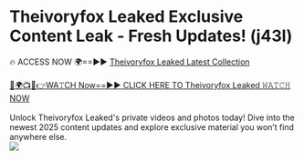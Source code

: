 # Theivoryfox Leaked Exclusive Content Leak - Fresh Updates! (j43l)

🔥 ACCESS NOW 🌍==►► <a href="https://tinyurl.com/kvy9nzfs" rel="nofollow">Theivoryfox Leaked Latest Collection</a>
<br><br>
[🔴🌍📺📱👉WA𝚃CH Now==►► CLICK HERE TO Theivoryfox Leaked 𝚆𝙰𝚃𝙲𝙷 NOW](https://tinyurl.com/kvy9nzfs)
<br><br>
Unlock Theivoryfox Leaked's private videos and photos today! Dive into the newest 2025 content updates and explore exclusive material you won’t find anywhere else.
<br>
<a href="https://tinyurl.com/kvy9nzfs" rel="nofollow" data-target="animated-image.originalLink"><img src="https://camo.githubusercontent.com/8a4f000d20f83aca3bf7ec5f350d767afa0574a8a352519fd8cfa583a6f93a33/68747470733a2f2f692e696d6775722e636f6d2f644a486b345a712e676966" data-canonical-src="https://i.imgur.com/dJHk4Zq.gif" style="max-width: 100%; display: inline-block;" data-target="animated-image.originalImage"></a>
<br>
